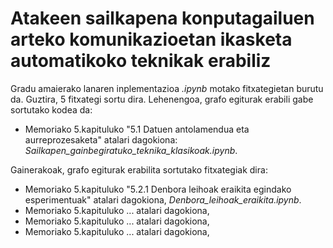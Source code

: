 # Atakeen sailkapena konputagailuen arteko komunikazioetan ikasketa automatikoko teknikak erabiliz

Gradu amaierako lanaren inplementazioa *.ipynb* motako fitxategietan burutu da. Guztira, 5 fitxategi sortu dira. 
Lehenengoa, grafo egiturak erabili gabe sortutako kodea da:
- Memoriako 5.kapituluko "5.1 Datuen antolamendua eta aurreprozesaketa" atalari dagokiona: *Sailkapen_gainbegiratuko_teknika_klasikoak.ipynb*.

Gainerakoak, grafo egiturak erabilita sortutako fitxategiak dira:
- Memoriako 5.kapituluko "5.2.1 Denbora leihoak eraikita egindako esperimentuak" atalari dagokiona, *Denbora_leihoak_eraikita.ipynb*.
- Memoriako 5.kapituluko ... atalari dagokiona,
- Memoriako 5.kapituluko ... atalari dagokiona,
- Memoriako 5.kapituluko ... atalari dagokiona,
